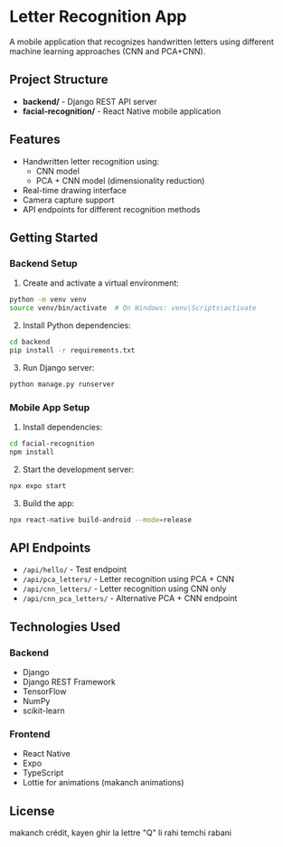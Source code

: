 # Letter Recognition App

A mobile application that recognizes handwritten letters using different machine learning approaches (CNN and PCA+CNN).

## Project Structure

- **backend/** - Django REST API server
- **facial-recognition/** - React Native mobile application

## Features

- Handwritten letter recognition using:
  - CNN model
  - PCA + CNN model (dimensionality reduction)
- Real-time drawing interface
- Camera capture support
- API endpoints for different recognition methods

## Getting Started

### Backend Setup

1. Create and activate a virtual environment:
```bash
python -m venv venv
source venv/bin/activate  # On Windows: venv\Scripts\activate
```

2. Install Python dependencies:
```bash
cd backend
pip install -r requirements.txt
```

3. Run Django server:
```bash
python manage.py runserver
```

### Mobile App Setup

1. Install dependencies:
```bash
cd facial-recognition
npm install
```

2. Start the development server:
```bash
npx expo start
```

3. Build the app:
```bash
npx react-native build-android --mode=release
```

## API Endpoints

- `/api/hello/` - Test endpoint
- `/api/pca_letters/` - Letter recognition using PCA + CNN
- `/api/cnn_letters/` - Letter recognition using CNN only
- `/api/cnn_pca_letters/` - Alternative PCA + CNN endpoint

## Technologies Used

### Backend
- Django
- Django REST Framework
- TensorFlow
- NumPy
- scikit-learn

### Frontend
- React Native
- Expo
- TypeScript
- Lottie for animations (makanch animations)

## License

makanch crédit, kayen ghir la lettre "Q" li rahi temchi rabani